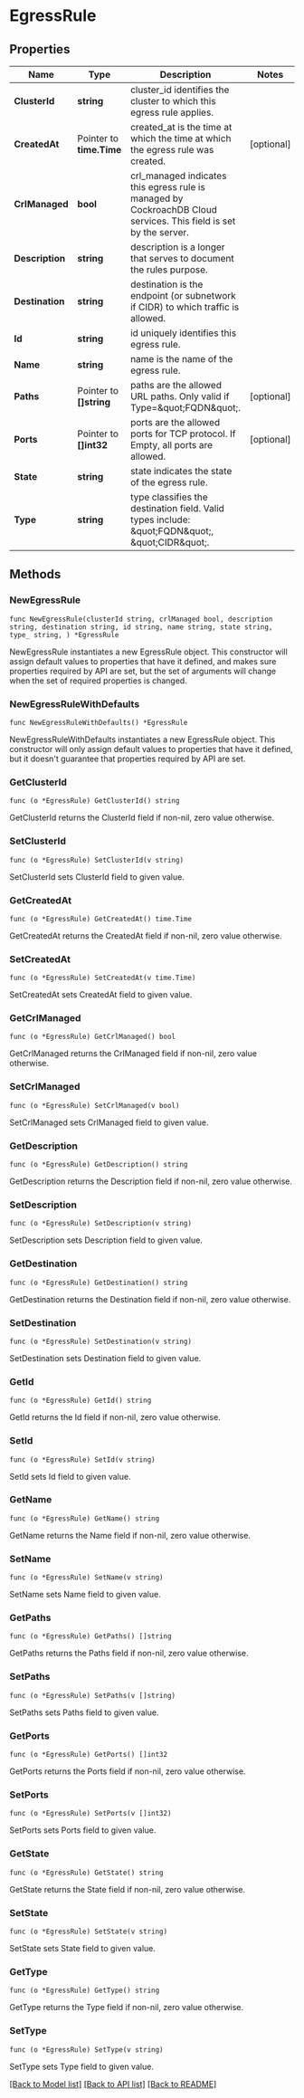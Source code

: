# EgressRule

## Properties

Name | Type | Description | Notes
------------ | ------------- | ------------- | -------------
**ClusterId** | **string** | cluster_id identifies the cluster to which this egress rule applies. | 
**CreatedAt** | Pointer to **time.Time** | created_at is the time at which the time at which the egress rule was created. | [optional] 
**CrlManaged** | **bool** | crl_managed indicates this egress rule is managed by CockroachDB Cloud services. This field is set by the server. | 
**Description** | **string** | description is a longer that serves to document the rules purpose. | 
**Destination** | **string** | destination is the endpoint (or subnetwork if CIDR) to which traffic is allowed. | 
**Id** | **string** | id uniquely identifies this egress rule. | 
**Name** | **string** | name is the name of the egress rule. | 
**Paths** | Pointer to **[]string** | paths are the allowed URL paths. Only valid if Type&#x3D;\&quot;FQDN\&quot;. | [optional] 
**Ports** | Pointer to **[]int32** | ports are the allowed ports for TCP protocol. If Empty, all ports are allowed. | [optional] 
**State** | **string** | state indicates the state of the egress rule. | 
**Type** | **string** | type classifies the destination field. Valid types include: \&quot;FQDN\&quot;, \&quot;CIDR\&quot;. | 

## Methods

### NewEgressRule

`func NewEgressRule(clusterId string, crlManaged bool, description string, destination string, id string, name string, state string, type_ string, ) *EgressRule`

NewEgressRule instantiates a new EgressRule object.
This constructor will assign default values to properties that have it defined,
and makes sure properties required by API are set, but the set of arguments
will change when the set of required properties is changed.

### NewEgressRuleWithDefaults

`func NewEgressRuleWithDefaults() *EgressRule`

NewEgressRuleWithDefaults instantiates a new EgressRule object.
This constructor will only assign default values to properties that have it defined,
but it doesn't guarantee that properties required by API are set.

### GetClusterId

`func (o *EgressRule) GetClusterId() string`

GetClusterId returns the ClusterId field if non-nil, zero value otherwise.

### SetClusterId

`func (o *EgressRule) SetClusterId(v string)`

SetClusterId sets ClusterId field to given value.

### GetCreatedAt

`func (o *EgressRule) GetCreatedAt() time.Time`

GetCreatedAt returns the CreatedAt field if non-nil, zero value otherwise.

### SetCreatedAt

`func (o *EgressRule) SetCreatedAt(v time.Time)`

SetCreatedAt sets CreatedAt field to given value.

### GetCrlManaged

`func (o *EgressRule) GetCrlManaged() bool`

GetCrlManaged returns the CrlManaged field if non-nil, zero value otherwise.

### SetCrlManaged

`func (o *EgressRule) SetCrlManaged(v bool)`

SetCrlManaged sets CrlManaged field to given value.

### GetDescription

`func (o *EgressRule) GetDescription() string`

GetDescription returns the Description field if non-nil, zero value otherwise.

### SetDescription

`func (o *EgressRule) SetDescription(v string)`

SetDescription sets Description field to given value.

### GetDestination

`func (o *EgressRule) GetDestination() string`

GetDestination returns the Destination field if non-nil, zero value otherwise.

### SetDestination

`func (o *EgressRule) SetDestination(v string)`

SetDestination sets Destination field to given value.

### GetId

`func (o *EgressRule) GetId() string`

GetId returns the Id field if non-nil, zero value otherwise.

### SetId

`func (o *EgressRule) SetId(v string)`

SetId sets Id field to given value.

### GetName

`func (o *EgressRule) GetName() string`

GetName returns the Name field if non-nil, zero value otherwise.

### SetName

`func (o *EgressRule) SetName(v string)`

SetName sets Name field to given value.

### GetPaths

`func (o *EgressRule) GetPaths() []string`

GetPaths returns the Paths field if non-nil, zero value otherwise.

### SetPaths

`func (o *EgressRule) SetPaths(v []string)`

SetPaths sets Paths field to given value.

### GetPorts

`func (o *EgressRule) GetPorts() []int32`

GetPorts returns the Ports field if non-nil, zero value otherwise.

### SetPorts

`func (o *EgressRule) SetPorts(v []int32)`

SetPorts sets Ports field to given value.

### GetState

`func (o *EgressRule) GetState() string`

GetState returns the State field if non-nil, zero value otherwise.

### SetState

`func (o *EgressRule) SetState(v string)`

SetState sets State field to given value.

### GetType

`func (o *EgressRule) GetType() string`

GetType returns the Type field if non-nil, zero value otherwise.

### SetType

`func (o *EgressRule) SetType(v string)`

SetType sets Type field to given value.


[[Back to Model list]](../README.md#documentation-for-models) [[Back to API list]](../README.md#documentation-for-api-endpoints) [[Back to README]](../README.md)


